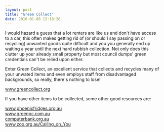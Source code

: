 ```yaml
---
layout: post
title: "Green Collect"
date: 2010-01-08 12:18:28
---
```


I would hazard a guess that a lot renters are like us and don't have access to a car, this often makes getting rid of (or should I say passing on or recycling) unwanted goods quite difficult and you you generally end up waiting a year until the next hard rubbish collection. Not only does this clutter up your already small property but most council dumps' green credentials can't be relied upon either.

Enter Green Collect, an excellent service that collects and recycles many of your unwated items and even employs staff from disadvantaged backgrounds, so really, there's nothing to lose!

<a href="http://www.greencollect.org/" target="_blank">www.greencollect.org</a>

If you have other items to be collected, some other good resources are:

<a href="http://www.phoenixfridges.org.au/" target="_blank">www.phoenixfridges.org.au</a>  
<a href="http://www.greenpc.com.au/" target="_blank">www.greenpc.com.au</a>  
<a href="http://computerbank.org.au/" target="_blank">computerbank.org.au</a>  
<a href="http://www.mobilemuster.com.au/" target="_blank">www.zoo.org.au/Calling_on_You<br /> </a>